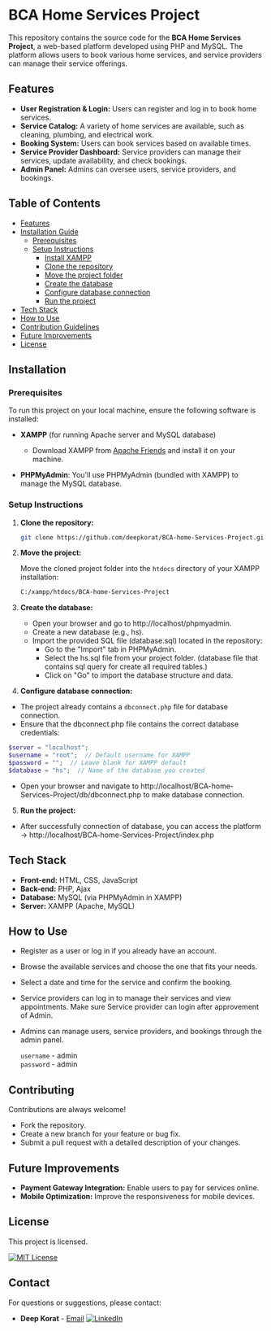 # BCA Home Services Project

This repository contains the source code for the **BCA Home Services Project**, a web-based platform developed using PHP and MySQL. The platform allows users to book various home services, and service providers can manage their service offerings.

## Features

- **User Registration & Login:** Users can register and log in to book home services.
- **Service Catalog:** A variety of home services are available, such as cleaning, plumbing, and electrical work.
- **Booking System:** Users can book services based on available times.
- **Service Provider Dashboard:** Service providers can manage their services, update availability, and check bookings.
- **Admin Panel:** Admins can oversee users, service providers, and bookings.

  
## Table of Contents

- [Features](#features)
- [Installation Guide](#installation-guide)
  - [Prerequisites](#prerequisites)
  - [Setup Instructions](#setup-instructions)
    - [Install XAMPP](#install-xampp)
    - [Clone the repository](#clone-the-repository)
    - [Move the project folder](#move-the-project-folder)
    - [Create the database](#create-the-database)
    - [Configure database connection](#configure-database-connection)
    - [Run the project](#run-the-project)
- [Tech Stack](#tech-stack)
- [How to Use](#how-to-use)
- [Contribution Guidelines](#contribution-guidelines)
- [Future Improvements](#future-improvements)
- [License](#license)


## Installation

### Prerequisites
To run this project on your local machine, ensure the following software is installed:

- **XAMPP** (for running Apache server and MySQL database)
   - Download XAMPP from [Apache Friends](https://www.apachefriends.org/download.html) and install it on your machine.

- **PHPMyAdmin**: You'll use PHPMyAdmin (bundled with XAMPP) to manage the MySQL database.


### Setup Instructions

1. **Clone the repository:**

   ```bash
   git clone https://github.com/deepkorat/BCA-home-Services-Project.git
   ```

2. **Move the project:** 

   Move the cloned project folder into the `htdocs` directory of your XAMPP installation:

   ```bash
   C:/xampp/htdocs/BCA-home-Services-Project
   ```

3. **Create the database:**
   -  Open your browser and go to http://localhost/phpmyadmin.
   - Create a new database (e.g., hs).
   - Import the provided SQL file (database.sql) located in the repository:
      - Go to the "Import" tab in PHPMyAdmin.
      - Select the hs.sql file from your project folder. (database file that contains sql query for create all required tables.)
      - Click on "Go" to import the database structure and data.

4. **Configure database connection:**
- The project already contains a `dbconnect.php` file for database connection.
- Ensure that the dbconnect.php file contains the correct database credentials:
```php
$server = "localhost";
$username = "root";  // Default username for XAMPP
$password = "";  // Leave blank for XAMPP default
$database = "hs";  // Name of the database you created
```
- Open your browser and navigate to http://localhost/BCA-home-Services-Project/db/dbconnect.php to make database connection.

5. **Run the project:**
- After successfully connection of database, you can access the platform -> http://localhost/BCA-home-Services-Project/index.php 


## Tech Stack
- **Front-end:** HTML, CSS, JavaScript
- **Back-end:** PHP, Ajax
- **Database:** MySQL (via PHPMyAdmin in XAMPP)
- **Server:** XAMPP (Apache, MySQL)


## How to Use

- Register as a user or log in if you already have an account.
- Browse the available services and choose the one that fits your needs.
- Select a date and time for the service and confirm the booking.
- Service providers can log in to manage their services and view appointments. Make sure Service provider can login after approvement of Admin.
- Admins can manage users, service providers, and bookings through the admin panel.

   `username` - admin  
   `password` - admin


## Contributing
Contributions are always welcome!
-  Fork the repository.
- Create a new branch for your feature or bug fix.
- Submit a pull request with a detailed description of your changes.


## Future Improvements
- **Payment Gateway Integration:** Enable users to pay for services online.
- **Mobile Optimization:** Improve the responsiveness for mobile devices.


## License
This project is licensed. 

[![MIT License](https://img.shields.io/badge/License-MIT-blue.svg)](https://opensource.org/licenses/MIT)


## Contact
For questions or suggestions, please contact:

- **Deep Korat** - [Email](mailto:your-deepkorat13@gmail.com) 
[![LinkedIn](https://img.shields.io/badge/LinkedIn-Deep_Korat-informational?style=flat-square&logo=linkedin&logoColor=white)](https://www.linkedin.com/in/deep-korat-03273a210/
)

